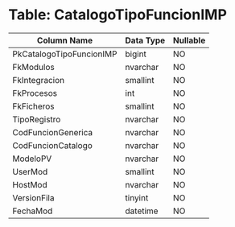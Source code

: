 # Table: CatalogoTipoFuncionIMP

| Column Name | Data Type | Nullable |
|-------------|-----------|----------|
| PkCatalogoTipoFuncionIMP | bigint | NO |
| FkModulos | nvarchar | NO |
| FkIntegracion | smallint | NO |
| FkProcesos | int | NO |
| FkFicheros | smallint | NO |
| TipoRegistro | nvarchar | NO |
| CodFuncionGenerica | nvarchar | NO |
| CodFuncionCatalogo | nvarchar | NO |
| ModeloPV | nvarchar | NO |
| UserMod | smallint | NO |
| HostMod | nvarchar | NO |
| VersionFila | tinyint | NO |
| FechaMod | datetime | NO |
